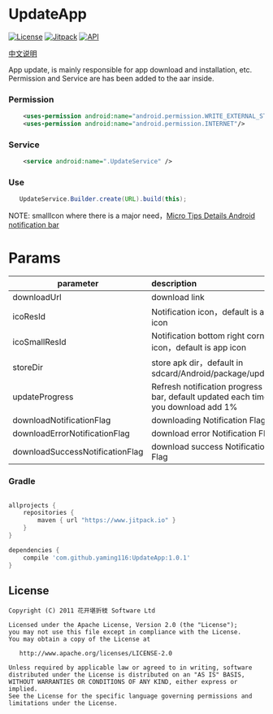 UpdateApp
===

[![License](https://img.shields.io/badge/license-Apache%202.0-blue.svg)](https://github.com/yaming116/UpdateApp/blob/master/LICENSE)
[![Jitpack](https://www.jitpack.io/v/yaming116/UpdateApp.svg)](https://www.jitpack.io/#yaming116/UpdateApp)
[![API](https://img.shields.io/badge/API-14%2B-brightgreen.svg?style=flat)](https://android-arsenal.com/api?level=14)


[中文说明](https://github.com/yaming116/UpdateApp/blob/master/README-zh.md)

App update, is mainly responsible for app download and installation, etc.
Permission and Service are has been added to the aar inside.


### Permission

```xml
    <uses-permission android:name="android.permission.WRITE_EXTERNAL_STORAGE" />
    <uses-permission android:name="android.permission.INTERNET"/>
```

### Service

```xml
    <service android:name=".UpdateService" />
```

### Use

```java
   UpdateService.Builder.create(URL).build(this);
```


NOTE: smallIcon where there is a major need，[Micro Tips Details Android notification bar](http://mp.weixin.qq.com/s?__biz=MzA5MzI3NjE2MA==&mid=2650235923&idx=1&sn=af1fc1a6b60282732d94b0e7a354488f&scene=1&srcid=0517c0t12GnMgc5tWAkEMHNs#)


# Params

|parameter|description|
|----|:---|
|downloadUrl|download link|
|icoResId|Notification icon，default is app icon|
|icoSmallResId|Notification bottom right corner icon，default is app icon|
|storeDir|store apk dir，default in sdcard/Android/package/update|
|updateProgress| Refresh notification progress bar, default updated each time you download add 1%|
|downloadNotificationFlag|downloading Notification Flag|
|downloadErrorNotificationFlag|download error Notification Flag|
|downloadSuccessNotificationFlag|download success Notification Flag|

### Gradle

```groovy

allprojects {
    repositories {
        maven { url "https://www.jitpack.io" }
    }
}

dependencies {
    compile 'com.github.yaming116:UpdateApp:1.0.1'
}
```

License
-------

    Copyright (C) 2011 花开堪折枝 Software Ltd

    Licensed under the Apache License, Version 2.0 (the "License");
    you may not use this file except in compliance with the License.
    You may obtain a copy of the License at

       http://www.apache.org/licenses/LICENSE-2.0

    Unless required by applicable law or agreed to in writing, software
    distributed under the License is distributed on an "AS IS" BASIS,
    WITHOUT WARRANTIES OR CONDITIONS OF ANY KIND, either express or implied.
    See the License for the specific language governing permissions and
    limitations under the License.
